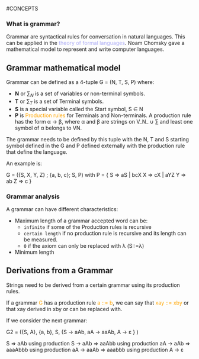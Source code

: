 #CONCEPTS 

### What is grammar? 

Grammar are syntactical rules for conversation in natural languages. 
This can be applied in the <span style="color:#ababf5;">theory of formal languages</span>. Noam Chomsky gave a mathematical model to represent and write computer languages. 


## Grammar mathematical model

Grammar can be defined as a 4-tuple G = (N, T, S, P) where: 

- **N** or $∑_N$ is a set of variables or non-terminal symbols.
- **T** or $∑_T$ is a set of Terminal symbols.
- **S** is a special variable called the Start symbol, S ∈ N
- **P** is <span style="color:orange;">Production rules</span> for Terminals and Non-terminals. A production rule has the form α → β, where α and β are strings on V_N_ ∪ ∑ and least one symbol of α belongs to VN.

The grammar needs to be defined by this tuple with the N, T and S starting symbol defined in the G and P defined externally with the production rule that define the language. 

An example is: 

G = ({S, X, Y, Z} ; {a, b, c}; S, P)
with P = { 
		S ⇒ aS | bcX 
		X ⇒ cX | aYZ 
		Y ⇒ ab 
		Z ⇒ c
	}

### Grammar analysis

A grammar can have different characteristics: 

* Maximum length of a grammar accepted word can be: 
	* `infinite` if some of the Production rules is recursive
	* `certain length` if no production rule is recursive and its length can be measured. 
	* `0` if the axiom can only be replaced with λ (S::=λ)
* Minimum length


## Derivations from a Grammar

Strings need to be derived from a certain grammar using its production rules. 

If a grammar <span style="color:orange;">G</span> has a production rule <span style="color:orange;">a ::= b</span>, we can say that <span style="color:orange;">xay ::= xby</span> or that xay derived in xby or can be replaced with. 

If we consider the next grammar: 

G2 = ({S, A}, {a, b}, S, {S → aAb, aA → aaAb, A → ε } )

S ⇒ aAb using production S → aAb
⇒ aaAbb using production aA → aAb
⇒ aaaAbbb using production aA → aaAb
⇒ aaabbb using production A → ε
